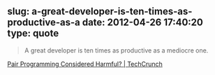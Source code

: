 slug: a-great-developer-is-ten-times-as-productive-as-a
date: 2012-04-26 17:40:20
type: quote
---

> A great developer is ten times as productive as a mediocre one.

[Pair Programming Considered Harmful? | TechCrunch](http://techcrunch.com/2012/03/03/pair-programming-considered-harmful/)
